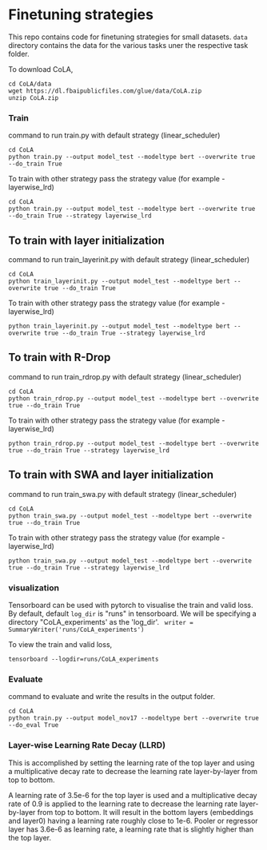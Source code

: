 # Finetuning strategies

This repo contains code for finetuning strategies for small datasets. 
``` data ``` directory contains the data for the various tasks uner the respective task folder. 

To download CoLA,
```
cd CoLA/data
wget https://dl.fbaipublicfiles.com/glue/data/CoLA.zip
unzip CoLA.zip
```

### Train

command to run train.py with default strategy (linear_scheduler)

```
cd CoLA
python train.py --output model_test --modeltype bert --overwrite true --do_train True
```

To train with other strategy pass the strategy value (for example - layerwise_lrd)

```
cd CoLA
python train.py --output model_test --modeltype bert --overwrite true --do_train True --strategy layerwise_lrd
```

## To train with layer initialization

command to run train_layerinit.py with default strategy (linear_scheduler)
```
cd CoLA
python train_layerinit.py --output model_test --modeltype bert --overwrite true --do_train True
```

To train with other strategy pass the strategy value (for example - layerwise_lrd)
```
python train_layerinit.py --output model_test --modeltype bert --overwrite true --do_train True --strategy layerwise_lrd
```
## To train with R-Drop 

command to run train_rdrop.py with default strategy (linear_scheduler)
```
cd CoLA
python train_rdrop.py --output model_test --modeltype bert --overwrite true --do_train True
```

To train with other strategy pass the strategy value (for example - layerwise_lrd)
```
python train_rdrop.py --output model_test --modeltype bert --overwrite true --do_train True --strategy layerwise_lrd
```




## To train with SWA and layer initialization 

command to run train_swa.py with default strategy (linear_scheduler)
```
cd CoLA
python train_swa.py --output model_test --modeltype bert --overwrite true --do_train True
```

To train with other strategy pass the strategy value (for example - layerwise_lrd)
```
python train_swa.py --output model_test --modeltype bert --overwrite true --do_train True --strategy layerwise_lrd
```
### visualization
Tensorboard can be used with pytorch to visualise the train and valid loss. 
By default, default `log_dir` is "runs" in tensorboard.  We will be specifying a directory "CoLA_experiments' as the 'log_dir'. ``` writer = SummaryWriter('runs/CoLA_experiments')```

To view the train and valid loss, 
```
tensorboard --logdir=runs/CoLA_experiments
```
### Evaluate 
command to evaluate and write the results in the output folder.
```
cd CoLA
python train.py --output model_nov17 --modeltype bert --overwrite true --do_eval True
```
### Layer-wise Learning Rate Decay (LLRD)
This is
accomplished by setting the learning rate of the top layer and using a multiplicative decay rate to
decrease the learning rate layer-by-layer from top to bottom.

A learning rate of 3.5e-6 for the top layer is used and a multiplicative decay rate of 0.9 is applied to the learning rate to decrease the learning rate layer-by-layer from top to bottom. It will result in the bottom layers (embeddings and layer0) having a learning rate roughly close to 1e-6. Pooler or regressor layer has 3.6e-6 as learning rate, a learning rate that is slightly higher than the top layer.